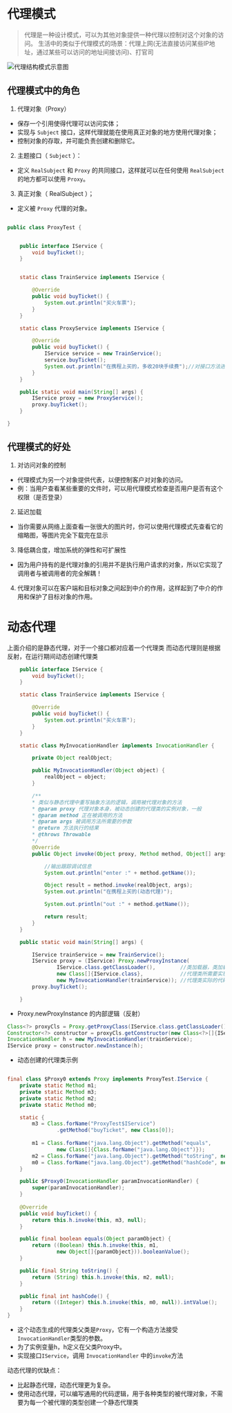 # 代理模式
> 代理是一种设计模式，可以为其他对象提供一种代理以控制对这个对象的访问。
> 生活中的类似于代理模式的场景：代理上网(无法直接访问某些IP地址，通过某些可以访问的地址间接访问)、打官司

![代理结构模式示意图](http://www.liuhaihua.cn/wp-content/uploads/2015/09/ruUvAnN.png)
## 代理模式中的角色
1. 代理对象（Proxy）
- 保存一个引用使得代理可以访问实体；
- 实现与 `Subject` 接口，这样代理就能在使用真正对象的地方使用代理对象；
- 控制对象的存取，并可能负责创建和删除它。

2. 主题接口（ `Subject` ）：
- 定义 `RealSubject` 和 `Proxy` 的共同接口，这样就可以在任何使用 `RealSubject` 的地方都可以使用 `Proxy`。

3. 真正对象（ RealSubject ）；
- 定义被 `Proxy` 代理的对象。

```java

public class ProxyTest {


    public interface IService {
        void buyTicket();
    }


    static class TrainService implements IService {

        @Override
        public void buyTicket() {
            System.out.println("买火车票");
        }
    }

    static class ProxyService implements IService {

        @Override
        public void buyTicket() {
            IService service = new TrainService();
            service.buyTicket();
            System.out.println("在携程上买的，多收20块手续费");//对接口方法进行修改
        }
    }

    public static void main(String[] args) {
        IService proxy = new ProxyService();
        proxy.buyTicket();
    }

}
```

## 代理模式的好处

1. 对访问对象的控制
- 代理模式为另一个对象提供代表，以便控制客户对对象的访问。
- 例：当用户查看某些重要的文件时，可以用代理模式检查是否用户是否有这个权限（是否登录）

2. 延迟加载
- 当你需要从网络上面查看一张很大的图片时，你可以使用代理模式先查看它的缩略图，等图片完全下载完在显示

3. 降低耦合度，增加系统的弹性和可扩展性
- 因为用户持有的是代理对象的引用并不是执行用户请求的对象，所以它实现了调用者与被调用者的完全解耦！

4. 代理对象可以在客户端和目标对象之间起到中介的作用，这样起到了中介的作用和保护了目标对象的作用。

# 动态代理

上面介绍的是静态代理，对于一个接口都对应着一个代理类
而动态代理则是根据反射，在运行期间动态创建代理类

```java
    public interface IService {
        void buyTicket();
    }

    static class TrainService implements IService {

        @Override
        public void buyTicket() {
            System.out.println("买火车票");
        }
    }

    static class MyInvocationHandler implements InvocationHandler {

        private Object realObject;

        public MyInvocationHandler(Object object) {
            realObject = object;
        }

        /**
        * 类似与静态代理中重写抽象方法的逻辑，调用被代理对象的方法
        * @param proxy 代理对象本身，被动态创建的代理类的实例对象，一般
        * @param method 正在被调用的方法
        * @param args 被调用方法所需要的参数
        * @return 方法执行的结果
        * @throws Throwable
        */
        @Override
        public Object invoke(Object proxy, Method method, Object[] args) throws Throwable {

            //输出跟踪调试信息
            System.out.println("enter :" + method.getName());

            Object result = method.invoke(realObject, args);
            System.out.println("在携程上买的(动态代理)");

            System.out.println("out :" + method.getName());

            return result;
        }
    }

    public static void main(String[] args) {

        IService trainService = new TrainService();
        IService proxy = (IService) Proxy.newProxyInstance(
                IService.class.getClassLoader(),        //类加载器，类加载所必须的
                new Class[]{IService.class},            //代理类所需要实现的接口
                new MyInvocationHandler(trainService)); //代理类实际的代码逻辑
        proxy.buyTicket();

    }
```
- Proxy.newProxyInstance 的内部逻辑（反射）
```java
Class<?> proxyCls = Proxy.getProxyClass(IService.class.getClassLoader());               //通过Proxy.getProxyClass 获得代理类的类信息，相关接口的信息
Constructor<?> constructor = proxyCls.getConstructor(new Class<?>[]{IService.class});   //获取代理类的构造方法
InvocationHandler h = new MyInvocationHandler(trainService);                            //创建InvocationHandler实例
IService proxy = constructor.newInstance(h);                                            //调用构造器，创建代理类的实例
```


- 动态创建的代理类示例

```java

final class $Proxy0 extends Proxy implements ProxyTest.IService {
    private static Method m1;
    private static Method m3;
    private static Method m2;
    private static Method m0;

    static {
        m3 = Class.forName("ProxyTest$IService")
                .getMethod("buyTicket", new Class[0]);
                
        m1 = Class.forName("java.lang.Object").getMethod("equals",
                new Class[]{Class.forName("java.lang.Object")});
        m2 = Class.forName("java.lang.Object").getMethod("toString", new Class[0]);
        m0 = Class.forName("java.lang.Object").getMethod("hashCode", new Class[0]);
    }

    public $Proxy0(InvocationHandler paramInvocationHandler) {
        super(paramInvocationHandler);
    }
    
    @Override
    public void buyTicket() {
        return this.h.invoke(this, m3, null);
    }

    public final boolean equals(Object paramObject) {
        return ((Boolean) this.h.invoke(this, m1,
                new Object[]{paramObject})).booleanValue();
    }

    public final String toString() {
        return (String) this.h.invoke(this, m2, null);
    }

    public final int hashCode() {
        return ((Integer) this.h.invoke(this, m0, null)).intValue();
    }
}
```

- 这个动态生成的代理类父类是`Proxy`，它有一个构造方法接受`InvocationHandler`类型的参数。
- 为了实例变量h，h定义在父类Proxy中。
- 实现接口`IService`，调用 `InvocationHandler` 中的`invoke`方法

动态代理的优缺点：

- 比起静态代理，动态代理更为复杂。
- 使用动态代理，可以编写通用的代码逻辑，用于各种类型的被代理对象，不需要为每一个被代理的类型创建一个静态代理类
